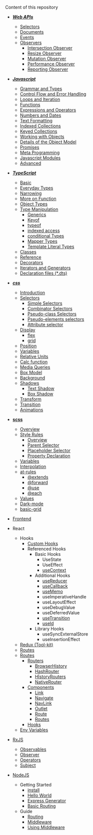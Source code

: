 Content of this repository

* ***[Web APIs](https://github.com/ridvandmrc/Self-Learning/tree/main/web-API)***
    * [Selectors](https://github.com/ridvandmrc/Self-Learning/tree/main/web-API/selectors)
    * [Documents](https://github.com/ridvandmrc/Self-Learning/tree/main/web-API/document)
    * [Events](https://github.com/ridvandmrc/Self-Learning/tree/main/web-API/events)
    * [Observers](https://github.com/ridvandmrc/Self-Learning/tree/main/web-API/observers)
        * [Intersection Observer](https://github.com/ridvandmrc/Self-Learning/tree/main/web-API/observers/intersection_observer)
        * [Resize Observer](https://github.com/ridvandmrc/Self-Learning/tree/main/web-API/observers/resize_observer)
        * [Mutation Observer](https://github.com/ridvandmrc/Self-Learning/tree/main/web-API/observers/mutation_observer)
        * [Performance Observer](https://developer.mozilla.org/en-US/docs/Web/API/PerformanceObserver)
        * [Reporting Observer](https://developer.mozilla.org/en-US/docs/Web/API/ReportingObserver/ReportingObserver)

        

* ***[Javascript](https://github.com/ridvandmrc/Self-Learning/tree/main/javascript)***
    * [Grammar and Types](https://github.com/ridvandmrc/Self-Learning/tree/main/javascript/grammer_and_types)
    * [Control Flow and Error Handling](https://github.com/ridvandmrc/Self-Learning/tree/main/javascript/Control_flow_error_handling)
    * [Loops and Iteration](https://github.com/ridvandmrc/Self-Learning/tree/main/javascript/Loops_and_iteration)
    * [Functions](https://github.com/ridvandmrc/Self-Learning/tree/main/javascript/Functions)
    * [Expressions and Operators](https://github.com/ridvandmrc/Self-Learning/tree/main/javascript/expressions_and_operators)
    * [Numbers and Dates](https://github.com/ridvandmrc/Self-Learning/tree/main/javascript/Numbers_and_Dates)
    * [Text Formatting](https://github.com/ridvandmrc/Self-Learning/tree/main/javascript/text_formatting)
    * [Indexed Collections](https://github.com/ridvandmrc/Self-Learning/tree/main/javascript/Indexed_collection(Array))
    * [Keyed Collections](https://github.com/ridvandmrc/Self-Learning/tree/main/javascript/Keyed_Collections)
    * [Working with Objects](https://github.com/ridvandmrc/Self-Learning/tree/main/javascript/working_object)
    * [Details of the Object Model](https://github.com/ridvandmrc/Self-Learning/tree/main/javascript/detail_object_model)
    * [Promises](https://github.com/ridvandmrc/Self-Learning/tree/main/javascript/Using%20Promises)
    * [Meta Programming](https://github.com/ridvandmrc/Self-Learning/tree/main/javascript/Meta_Programming)
    * [Javascript Modules](https://github.com/ridvandmrc/Self-Learning/tree/main/javascript/javascript_modules)
    * [Advanced](https://github.com/ridvandmrc/Self-Learning/tree/main/javascript/advanced)

* ***[TypeScript](https://github.com/ridvandmrc/Self-Learning/tree/main/typescript)***
    * [Basic](https://github.com/ridvandmrc/Self-Learning/tree/main/typescript/Basic)
    * [Everyday Types](https://github.com/ridvandmrc/Self-Learning/tree/main/typescript/everyday_types)
    * [Narrowing](https://github.com/ridvandmrc/Self-Learning/tree/main/typescript/Narrowing)    
    * [More on Function](https://github.com/ridvandmrc/Self-Learning/tree/main/typescript/more_on_function)
    * [Object Types](https://github.com/ridvandmrc/Self-Learning/tree/main/typescript/Object%20Types)
    * [Type Manipulation](https://github.com/ridvandmrc/Self-Learning/tree/main/typescript/type_manipulation)
        * [Generics](https://github.com/ridvandmrc/Self-Learning/tree/main/typescript/type_manipulation/generics)
        * [Keyof](https://github.com/ridvandmrc/Self-Learning/tree/main/typescript/type_manipulation/keyof_type)
        * [typeof](https://github.com/ridvandmrc/Self-Learning/tree/main/typescript/type_manipulation/typeof)
        * [indexed access](https://github.com/ridvandmrc/Self-Learning/tree/main/typescript/type_manipulation/indexed_access_type)
        * [conditional Types](https://github.com/ridvandmrc/Self-Learning/tree/main/typescript/type_manipulation/conditional_type)
        * [Mapper Types](https://github.com/ridvandmrc/Self-Learning/tree/main/typescript/type_manipulation/mapped_types)
        * [Template Literal Types](https://github.com/ridvandmrc/Self-Learning/tree/main/typescript/type_manipulation/template_literal_types) 
    * [Classes](https://github.com/ridvandmrc/Self-Learning/tree/main/typescript/classes)
    * [Reference](https://github.com/ridvandmrc/Self-Learning/tree/main/typescript/reference)
    * [Decorators]()
    * [Iterators and Generators]()
    * [Declaration files (*.dts)]()

* ***[css](https://github.com/ridvandmrc/Self-Learning/tree/main/css)***
    * [Introduction](https://github.com/ridvandmrc/Self-Learning/tree/main/css/introduction)
    * [Selectors](https://github.com/ridvandmrc/Self-Learning/tree/main/css/selector)
        * [Simple Selectors](https://github.com/ridvandmrc/Self-Learning/tree/main/css/selector/simple_selector)
        * [Combinator Selectors](https://github.com/ridvandmrc/Self-Learning/tree/main/css/selector/combinator_selector)
        * [Pseudo-class Selectors](https://github.com/ridvandmrc/Self-Learning/tree/main/css/selector/pseudo_class_selector)
        * [Pseudo-elements selectors](https://github.com/ridvandmrc/Self-Learning/tree/main/css/selector/pseudo_elements_selector)
        * [Attribute selector](https://github.com/ridvandmrc/Self-Learning/tree/main/css/selector/attribute_selector)
    * [Display](https://github.com/ridvandmrc/Self-Learning/tree/main/css/display)
        * [flex](https://github.com/ridvandmrc/Self-Learning/tree/main/css/display/flex)
        * [grid](#)
    * [Position](https://github.com/ridvandmrc/Self-Learning/tree/main/css/position)
    * [Variables](https://github.com/ridvandmrc/Self-Learning/tree/main/css/variables)
    * [Relative Units](https://github.com/ridvandmrc/Self-Learning/tree/main/css/relative_units)
    * [Calc function](https://github.com/ridvandmrc/Self-Learning/tree/main/css/calc_function)
    * [Media Queries](https://github.com/ridvandmrc/Self-Learning/tree/main/css/media_queries)
    * [Box Model](https://github.com/ridvandmrc/Self-Learning/tree/main/css/box-model)
    * [Background](https://github.com/ridvandmrc/Self-Learning/tree/main/css/css_background)
    * [Shadows](https://github.com/ridvandmrc/Self-Learning/tree/main/css/shadows)
        * [Text Shadow](https://github.com/ridvandmrc/Self-Learning/tree/main/css/shadows/text_shadow)
        * [Box Shadow](https://github.com/ridvandmrc/Self-Learning/tree/main/css/shadows/box_shadow)
    * [Transform](https://github.com/ridvandmrc/Self-Learning/tree/main/css/transform)
    * [Transition](https://github.com/ridvandmrc/Self-Learning/tree/main/css/transition)
    * [Animations](https://github.com/ridvandmrc/Self-Learning/tree/main/css/animation)
* **[scss](https://github.com/ridvandmrc/Self-Learning/tree/main/scss)**
    * [Overview](https://github.com/ridvandmrc/Self-Learning/tree/main/scss/overview)
    * [Style Rules](https://github.com/ridvandmrc/Self-Learning/tree/main/scss/style_rules)
        * [Overview](https://github.com/ridvandmrc/Self-Learning/tree/main/scss/style_rules/overview)
        * [Parent Selector](https://github.com/ridvandmrc/Self-Learning/tree/main/scss/style_rules/parent_selector)
        * [Placeholder Selector](https://github.com/ridvandmrc/Self-Learning/tree/main/scss/style_rules/placeholder_selector)
        * [Property Declaration](https://github.com/ridvandmrc/Self-Learning/tree/main/scss/style_rules/property_declaration)
    * [Variables](https://github.com/ridvandmrc/Self-Learning/tree/main/scss/variables)
    * [Interpolation](https://github.com/ridvandmrc/Self-Learning/tree/main/scss/interpolation)
    * [at-rules](https://github.com/ridvandmrc/Self-Learning/tree/main/scss/At_rules)
        * [@extends](https://github.com/ridvandmrc/Self-Learning/tree/main/scss/At_rules/%40extends)
        * [@forward](https://github.com/ridvandmrc/Self-Learning/tree/main/scss/At_rules/%40forward)
        * [@use](https://github.com/ridvandmrc/Self-Learning/tree/main/scss/At_rules/%40use)
        * [@each](https://github.com/ridvandmrc/Self-Learning/tree/main/scss/At_rules/%40each)
    * [Values](https://github.com/ridvandmrc/Self-Learning/tree/main/scss/values)
    * [Dark-mode](https://github.com/ridvandmrc/Self-Learning/tree/main/scss/dark-mode)
    * [basic-grid](https://github.com/ridvandmrc/Self-Learning/tree/main/scss/grid)
* [Frontend](https://github.com/ridvandmrc/Self-Learning/tree/main/frontend)
* React
    * Hooks
        * [Custom Hooks](https://github.com/ridvandmrc/Self-Learning/tree/main/react/Hooks/cutom_hooks)
        * Referenced Hooks
            * Basic Hooks
                * UseState
                * UseEffect
                * [useContext](https://github.com/ridvandmrc/Self-Learning/tree/main/react/Hooks/hooks_api_reference/useContext)
            * Additional Hooks          
                * [useReducer](https://github.com/ridvandmrc/Self-Learning/tree/main/react/Hooks/hooks_api_reference/useReducer)  
                * [useCallback](https://github.com/ridvandmrc/Self-Learning/tree/main/react/Hooks/hooks_api_reference/useCallback)
                * [useMemo](https://github.com/ridvandmrc/Self-Learning/tree/main/react/Hooks/hooks_api_reference/useMemo)
                * useImperativeHandle
                * useLayoutEffect
                * useDebugValue
                * useDeferredValue
                * [useTransition](https://github.com/ridvandmrc/Self-Learning/tree/main/react/Hooks/hooks_api_reference/useTransition)
                * [useId](https://github.com/ridvandmrc/Self-Learning/tree/main/react/Hooks/hooks_api_reference/useId)
            * Library Hooks
                * useSyncExternalStore
                * useInsertionEffect
    * [Redux (Tool-kit)](https://github.com/ridvandmrc/Self-Learning/tree/main/react/Redux-Toolkit)
    * [Routes](https://github.com/ridvandmrc/Self-Learning/tree/main/react/Routes)
    * [Routes](https://github.com/ridvandmrc/Self-Learning/tree/main/react/Routes)
         * [Routers]()
            * [BrowserHistory](https://github.com/ridvandmrc/Self-Learning/tree/main/react/Routes/Routers/BrowserRouter)
            * [HashRouter](https://github.com/ridvandmrc/Self-Learning/tree/main/react/Routes/Routers/HashRouter)
            * [HİstoryRouters](https://github.com/ridvandmrc/Self-Learning/tree/main/react/Routes/Routers/HistoryRouters)
            * [NativeRouter](https://github.com/ridvandmrc/Self-Learning/tree/main/react/Routes/Routers/NativeRouter)
        * [Components](#)
            * [Link](https://github.com/ridvandmrc/Self-Learning/tree/main/react/Routes/Components/Link)
            * [Navigate](https://github.com/ridvandmrc/Self-Learning/tree/main/react/Routes/Components/Navigate)
            * [NavLink](https://github.com/ridvandmrc/Self-Learning/tree/main/react/Routes/Components/NavLink)
            * [Outlet](https://github.com/ridvandmrc/Self-Learning/tree/main/react/Routes/Components/Outlet)
            * [Route](https://github.com/ridvandmrc/Self-Learning/tree/main/react/Routes/Components/Route)
            * [Routes](https://github.com/ridvandmrc/Self-Learning/tree/main/react/Routes/Components/Routes)
        * [Hooks](https://github.com/ridvandmrc/Self-Learning/tree/main/react/Routes/Hooks)
    * [Env Variables](https://github.com/ridvandmrc/Self-Learning/tree/main/react/Env-Variable)
* [RxJS](https://github.com/ridvandmrc/Self-Learning/tree/main/rxjs/overview)
    * [Observables](https://github.com/ridvandmrc/Self-Learning/tree/main/rxjs/observables)
    * [Observer](https://github.com/ridvandmrc/Self-Learning/tree/main/rxjs/observer)
    * [Operators](https://github.com/ridvandmrc/Self-Learning/tree/main/rxjs/operators)
    * [Subject](https://github.com/ridvandmrc/Self-Learning/tree/main/rxjs/subject)
* [NodeJS](https://github.com/ridvandmrc/Self-Learning/tree/main/nodeJS)
    * Getting Started
        * [install](https://github.com/ridvandmrc/Self-Learning/tree/main/nodeJS/Getting%20Started)
        * [Hello World](https://github.com/ridvandmrc/Self-Learning/tree/main/nodeJS/Getting%20Started)
        * [Express Generator](https://github.com/ridvandmrc/Self-Learning/tree/main/nodeJS/Getting%20Started/Express%20Generator)
        * [Basic Routing](https://github.com/ridvandmrc/Self-Learning/tree/main/nodeJS/Getting%20Started/Basic%20Routing)
    * Guide
        * [Routing](https://github.com/ridvandmrc/Self-Learning/tree/main/nodeJS/Guide/Routing)
        * [Middleware](https://github.com/ridvandmrc/Self-Learning/tree/main/nodeJS/Guide/Middleware)
        * [Using Middleware](https://github.com/ridvandmrc/Self-Learning/tree/main/nodeJS/Guide/UsingMiddleware)